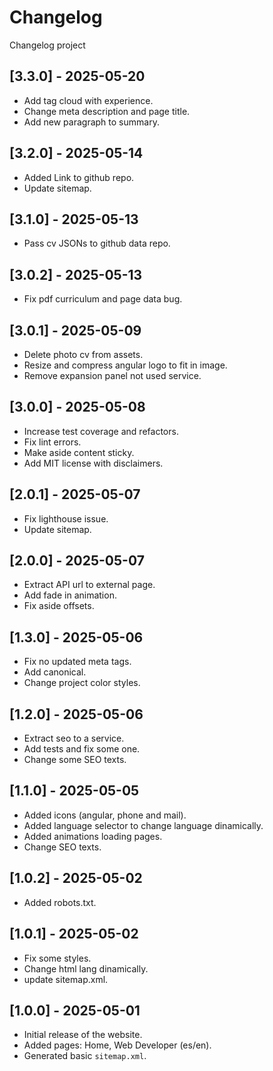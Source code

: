 # Changelog

Changelog project

## [3.3.0] - 2025-05-20

- Add tag cloud with experience.
- Change meta description and page title.
- Add new paragraph to summary.

## [3.2.0] - 2025-05-14

- Added Link to github repo.
- Update sitemap.

## [3.1.0] - 2025-05-13

- Pass cv JSONs to github data repo.

## [3.0.2] - 2025-05-13

- Fix pdf curriculum and page data bug.

## [3.0.1] - 2025-05-09

- Delete photo cv from assets.
- Resize and compress angular logo to fit in image.
- Remove expansion panel not used service.

## [3.0.0] - 2025-05-08

- Increase test coverage and refactors.
- Fix lint errors.
- Make aside content sticky.
- Add MIT license with disclaimers.

## [2.0.1] - 2025-05-07

- Fix lighthouse issue.
- Update sitemap.

## [2.0.0] - 2025-05-07

- Extract API url to external page.
- Add fade in animation.
- Fix aside offsets.

## [1.3.0] - 2025-05-06

- Fix no updated meta tags.
- Add canonical.
- Change project color styles.

## [1.2.0] - 2025-05-06

- Extract seo to a service.
- Add tests and fix some one.
- Change some SEO texts.

## [1.1.0] - 2025-05-05

- Added icons (angular, phone and mail).
- Added language selector to change language dinamically.
- Added animations loading pages.
- Change SEO texts.

## [1.0.2] - 2025-05-02

- Added robots.txt.

## [1.0.1] - 2025-05-02

- Fix some styles.
- Change html lang dinamically.
- update sitemap.xml.

## [1.0.0] - 2025-05-01

- Initial release of the website.
- Added pages: Home, Web Developer (es/en).
- Generated basic `sitemap.xml`.
